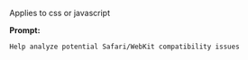 Applies to css or javascript

**Prompt:**
```
Help analyze potential Safari/WebKit compatibility issues
```